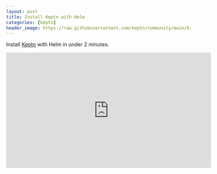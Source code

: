 ```yaml
---
layout: post
title: Install Keptn with Helm
categories: [keptn]
header_image: https://raw.githubusercontent.com/keptn/community/main/branding/logos/keptn-small.png
---
```


Install [Keptn](https://keptn.sh) with Helm in under 2 minutes.

<iframe width="560" height="315" src="https://www.youtube.com/embed/neAqh4fAz-k" title="YouTube video player" frameborder="0" allow="accelerometer; autoplay; clipboard-write; encrypted-media; gyroscope; picture-in-picture" allowfullscreen></iframe>